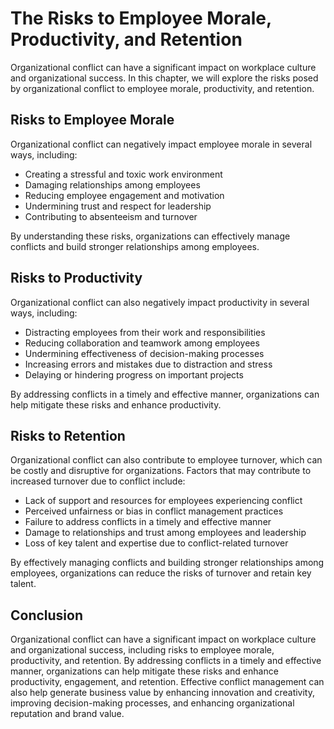 # The Risks to Employee Morale, Productivity, and Retention

Organizational conflict can have a significant impact on workplace culture and organizational success. In this chapter, we will explore the risks posed by organizational conflict to employee morale, productivity, and retention.

Risks to Employee Morale
------------------------

Organizational conflict can negatively impact employee morale in several ways, including:

* Creating a stressful and toxic work environment
* Damaging relationships among employees
* Reducing employee engagement and motivation
* Undermining trust and respect for leadership
* Contributing to absenteeism and turnover

By understanding these risks, organizations can effectively manage conflicts and build stronger relationships among employees.

Risks to Productivity
---------------------

Organizational conflict can also negatively impact productivity in several ways, including:

* Distracting employees from their work and responsibilities
* Reducing collaboration and teamwork among employees
* Undermining effectiveness of decision-making processes
* Increasing errors and mistakes due to distraction and stress
* Delaying or hindering progress on important projects

By addressing conflicts in a timely and effective manner, organizations can help mitigate these risks and enhance productivity.

Risks to Retention
------------------

Organizational conflict can also contribute to employee turnover, which can be costly and disruptive for organizations. Factors that may contribute to increased turnover due to conflict include:

* Lack of support and resources for employees experiencing conflict
* Perceived unfairness or bias in conflict management practices
* Failure to address conflicts in a timely and effective manner
* Damage to relationships and trust among employees and leadership
* Loss of key talent and expertise due to conflict-related turnover

By effectively managing conflicts and building stronger relationships among employees, organizations can reduce the risks of turnover and retain key talent.

Conclusion
----------

Organizational conflict can have a significant impact on workplace culture and organizational success, including risks to employee morale, productivity, and retention. By addressing conflicts in a timely and effective manner, organizations can help mitigate these risks and enhance productivity, engagement, and retention. Effective conflict management can also help generate business value by enhancing innovation and creativity, improving decision-making processes, and enhancing organizational reputation and brand value.

